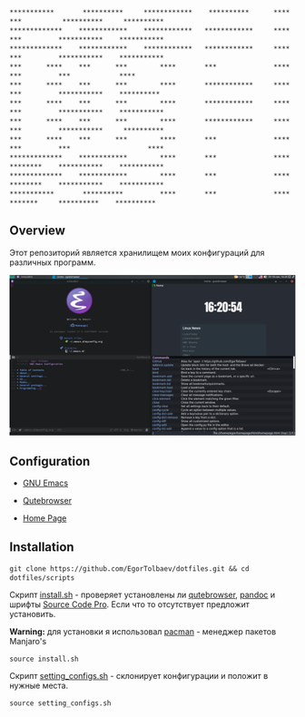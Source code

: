```
***********       **********     ************    **********      ****    ***          **********     **********
*************    ************    ************   ************     ****    ***         ***********    ***********
*************    ************    ************   ************     ****    ***         ***********    ***********
***      ****    ***      ***        ****       ***              ****    ***         ***            ****
***      ****    ***      ***        ****       ************     ****    ***         ***********    **********
***      ****    ***      ***        ****       ************     ****    ***         ***********    ***********
***      ****    ***      ***        ****       ************     ****    ***         ***********     **********
***      ****    ***      ***        ****       ***              ****    ***         ***                   ****
*************    ************        ****       ***              ****    ********    ***********    ***********
*************    ************        ****       ***              ****    ********    ***********    ***********
***********       **********         ****       ***              ****     *******     **********    **********
```

<h2>Overview</h2>

Этот репозиторий является хранилищем моих конфигураций для различных программ.

<img src="https://github.com/EgorTolbaev/dotfiles/blob/master/img/Screenshot.png" alt="img" width="900px">

<h2>Сonfiguration</h2>

- [GNU Emacs](https://github.com/EgorTolbaev/.emacs.d)

- [Qutebrowser](./qutebrowser/README.md)

- [Home Page](./homepage/README.md)

<h2>Installation</h2>

```
git clone https://github.com/EgorTolbaev/dotfiles.git && cd dotfiles/scripts
```

Скрипт [install.sh](./scripts/install.sh) - проверяет установлены ли [qutebrowser](https://github.com/qutebrowser/qutebrowser), [pandoc](https://github.com/jgm/pandoc) и шрифты [Source Code Pro](https://github.com/adobe-fonts/source-code-pro). Если что то отсутствует предложит установить.

**Warning:** для установки я использовал [pacman](https://wiki.manjaro.org/index.php/Pamac) - менеджер пакетов Manjaro's

```
source install.sh
```

Скрипт [setting_configs.sh](./scripts/setting_configs.sh) - склонирует конфигурации и положит в нужные места.

```
source setting_configs.sh
```
